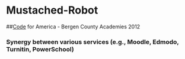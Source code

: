 Mustached-Robot
===============

##[Code](http://www.reddit.com/r/askreddit) for America - Bergen County Academies 2012

### Synergy between various services (e.g., Moodle, Edmodo, Turnitin, PowerSchool)
